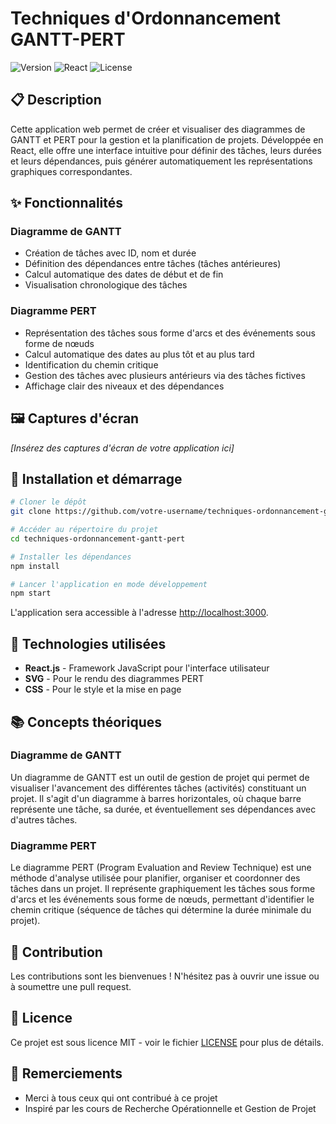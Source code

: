 # Techniques d'Ordonnancement GANTT-PERT

![Version](https://img.shields.io/badge/version-1.0.0-blue.svg)
![React](https://img.shields.io/badge/React-18.x-61DAFB.svg)
![License](https://img.shields.io/badge/license-MIT-green.svg)

## 📋 Description

Cette application web permet de créer et visualiser des diagrammes de GANTT et PERT pour la gestion et la planification de projets. Développée en React, elle offre une interface intuitive pour définir des tâches, leurs durées et leurs dépendances, puis générer automatiquement les représentations graphiques correspondantes.

## ✨ Fonctionnalités

### Diagramme de GANTT
- Création de tâches avec ID, nom et durée
- Définition des dépendances entre tâches (tâches antérieures)
- Calcul automatique des dates de début et de fin
- Visualisation chronologique des tâches

### Diagramme PERT
- Représentation des tâches sous forme d'arcs et des événements sous forme de nœuds
- Calcul automatique des dates au plus tôt et au plus tard
- Identification du chemin critique
- Gestion des tâches avec plusieurs antérieurs via des tâches fictives
- Affichage clair des niveaux et des dépendances

## 🖼️ Captures d'écran

*[Insérez des captures d'écran de votre application ici]*

## 🚀 Installation et démarrage

```bash
# Cloner le dépôt
git clone https://github.com/votre-username/techniques-ordonnancement-gantt-pert.git

# Accéder au répertoire du projet
cd techniques-ordonnancement-gantt-pert

# Installer les dépendances
npm install

# Lancer l'application en mode développement
npm start
```

L'application sera accessible à l'adresse [http://localhost:3000](http://localhost:3000).

## 🔧 Technologies utilisées

- **React.js** - Framework JavaScript pour l'interface utilisateur
- **SVG** - Pour le rendu des diagrammes PERT
- **CSS** - Pour le style et la mise en page

## 📚 Concepts théoriques

### Diagramme de GANTT
Un diagramme de GANTT est un outil de gestion de projet qui permet de visualiser l'avancement des différentes tâches (activités) constituant un projet. Il s'agit d'un diagramme à barres horizontales, où chaque barre représente une tâche, sa durée, et éventuellement ses dépendances avec d'autres tâches.

### Diagramme PERT
Le diagramme PERT (Program Evaluation and Review Technique) est une méthode d'analyse utilisée pour planifier, organiser et coordonner des tâches dans un projet. Il représente graphiquement les tâches sous forme d'arcs et les événements sous forme de nœuds, permettant d'identifier le chemin critique (séquence de tâches qui détermine la durée minimale du projet).

## 👥 Contribution

Les contributions sont les bienvenues ! N'hésitez pas à ouvrir une issue ou à soumettre une pull request.

## 📄 Licence

Ce projet est sous licence MIT - voir le fichier [LICENSE](LICENSE) pour plus de détails.

## 🙏 Remerciements

- Merci à tous ceux qui ont contribué à ce projet
- Inspiré par les cours de Recherche Opérationnelle et Gestion de Projet
